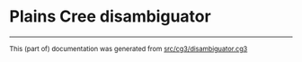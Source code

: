 

# Plains Cree disambiguator 

* * *

<small>This (part of) documentation was generated from [src/cg3/disambiguator.cg3](https://github.com/giellalt/lang-oji/blob/main/src/cg3/disambiguator.cg3)</small>
